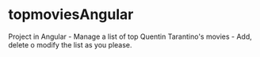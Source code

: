 # topmoviesAngular
Project in Angular - Manage a list of top Quentin Tarantino's movies - Add, delete o modify the list as you please.
